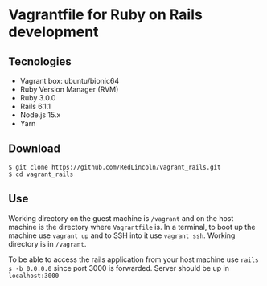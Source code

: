 <h1>Vagrantfile for Ruby on Rails development</h1>

<h2>Tecnologies</h2>

<ul>
  <li>Vagrant box: ubuntu/bionic64</li>
  <li>Ruby Version Manager (RVM)</li>
  <li>Ruby 3.0.0</li>
  <li>Rails 6.1.1</li>
  <li>Node.js 15.x</li>
  <li>Yarn</li>
</ul>


<h2>Download</h2>

```
$ git clone https://github.com/RedLincoln/vagrant_rails.git
$ cd vagrant_rails
```

<h2>Use</h2>

Working directory on the guest machine is <code>/vagrant</code> and on the host machine is the directory where <code>Vagrantfile</code> is. In a terminal, to boot up the machine use <code>vagrant up</code> and to SSH into it use <code>vagrant ssh</code>. Working directory is in <code>/vagrant</code>.

To be able to access the rails application from your host machine use <code>rails s -b 0.0.0.0</code> since port 3000 is forwarded. Server should be up in <code>localhost:3000</code>
